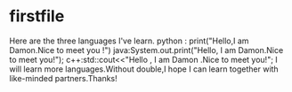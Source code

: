 # firstfile
Here are the three languages I've learn.
python : print("Hello,I am Damon.Nice to meet you !")
java:System.out.print("Hello, I am Damon.Nice to meet you!");
c++:std::cout<<"Hello , I am Damon .Nice to meet you!";
I will learn more languages.Without double,I hope I can learn together with like-minded partners.Thanks!
